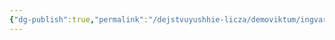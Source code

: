 ```yaml
---
{"dg-publish":true,"permalink":"/dejstvuyushhie-licza/demoviktum/ingvar-hardrada/","dgPassFrontmatter":true}
---
```


